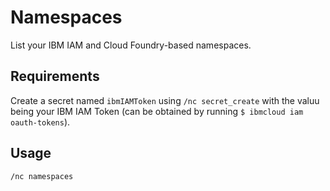 # Namespaces

List your IBM IAM and Cloud Foundry-based namespaces.

## Requirements

Create a secret named `ibmIAMToken` using `/nc secret_create` with the valuu being your IBM IAM Token (can be obtained by running `$ ibmcloud iam oauth-tokens`).

## Usage

```sh
/nc namespaces
```
